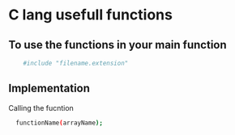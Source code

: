 
# C lang usefull functions



## To use the functions in your main function
```bash
    #include "filename.extension"
```
## Implementation

Calling the fucntion 

```bash
  functionName(arrayName);
```

